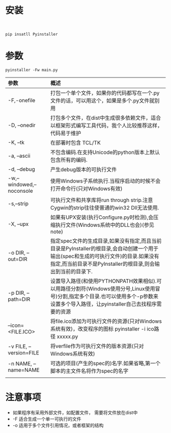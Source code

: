 



# 安装

​	

```
pip insatll Pyinstaller
```

# 参数

```
pyinstaller -Fw main.py
```



| 参数                    | 概述                                                         |
| :---------------------- | :----------------------------------------------------------- |
| -F,-onefile             | 打包一个单个文件，如果你的代码都写在一个.py文件的话，可以用这个，如果是多个.py文件就别用 |
| -D, –onedir             | 打包多个文件，在dist中生成很多依赖文件，适合以框架形式编写工具代码，我个人比较推荐这样，代码易于维护 |
| -K, –tk                 | 在部署时包含 TCL/TK                                          |
| -a, –ascii              | 不包含编码.在支持Unicode的python版本上默认包含所有的编码.    |
| -d, –debug              | 产生debug版本的可执行文件                                    |
| -w,–windowed,–noconsole | 使用Windows子系统执行.当程序启动的时候不会打开命令行(只对Windows有效) |
| -s,–strip               | 可执行文件和共享库将run through strip.注意Cygwin的strip往往使普通的win32 Dll无法使用. |
| -X, –upx                | 如果有UPX安装(执行Configure.py时检测),会压缩执行文件(Windows系统中的DLL也会)(参见note) |
| -o DIR, –out=DIR        | 指定spec文件的生成目录,如果没有指定,而且当前目录是PyInstaller的根目录,会自动创建一个用于输出(spec和生成的可执行文件)的目录.如果没有指定,而当前目录不是PyInstaller的根目录,则会输出到当前的目录下. |
| -p DIR, –path=DIR       | 设置导入路径(和使用PYTHONPATH效果相似).可以用路径分割符(Windows使用分号,Linux使用冒号)分割,指定多个目录.也可以使用多个-p参数来设置多个导入路径，让pyinstaller自己去找程序需要的资源 |
| –icon=<FILE.ICO>        | 将file.ico添加为可执行文件的资源(只对Windows系统有效)，改变程序的图标  pyinstaller -i  ico路径 xxxxx.py |
| -v FILE, –version=FILE  | 将verfile作为可执行文件的版本资源(只对Windows系统有效)       |
| -n NAME, –name=NAME     | 可选的项目(产生的spec的)名字.如果省略,第一个脚本的主文件名将作为spec的名字 |
|                         |                                                              |

# 注意事项

 - 如果程序有采用外部文件，如配置文件， 需要将文件放在dist中
 - -F 适合生成一个单一可执行的文件
 - -o 适用于多个文件引用情况，或者框架的结构

